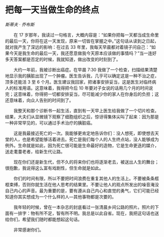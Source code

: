 # 把每一天当做生命的终点

*斯蒂夫 · 乔布斯*

　　在 17 岁那年，我读过一句格言，大概内容是：“如果你把每一天都当成生命里的最后一天，你将在这一天发现，原来一切皆在掌握之中。”这句话从读到之日起，就对我产生了深远的影响：在过去 33 年里，我每天早晨都对着镜子问自己：“如果今天是我生命的最后一天，我还愿意做我今天原本应该做的事情吗？”当一连好多天答案都是否定的时候，我就知道，做出改变的时刻到了。

　　大约一年前，我被诊断出癌症。在早晨 7:30 我做了一个检查，扫描结果清楚地显示我的胰脏出现了一个肿瘤。医生告诉我，几乎可以确定这是一种不治之症，顶多还能活 3 至 6 个月。医生建议我回家，把诸事安排妥当，这是医生对临终病人的标准用语。这意味着，我得把今后 10 年要对子女说的话用几个月的时间说完；这意味着，你得把一切都安排妥当，尽可能减少你的家人在你身后的负担；这还意味着，向众人告别的时间到了。

　　我整天和那个诊断书一起生活，直到有一天早上医生给我做了一个切片检查。结果，大夫们从显微镜下观察了细胞组织之后，惊讶得集体尖叫了起来：因为那是一种非常罕见的，可以通过手术治疗的胰脏癌。

　　这是我最接近死亡的一次。我能够更肯定地告诉你们：没人想死，即使想去天堂的人，也是希望能够活着进去。死亡是我们每个人的人生终点站，没人能够成为例外。生命就是如此，因为死亡很可能是生命最好的造物，它是生命更迭的媒介，送走耄耋老者，给新生代让路。

　　现在你们还是新生代，但不久的将来你们也将逐渐老去，被送出人生的舞台；很抱歉，我说得这么富有戏剧性，但生命就是如此。

　　你们的时间有限，所以不要把时间浪费在重复其他人的生活上。不要被条条框框束缚，否则你就生活在他人思考的结果里。不要让他人的观点所发出的噪音淹没自己内心的声音。最为重要的是，要有遵从自己内心和直觉的勇气，它们可能已经知道你其实想成为一个什么样的人—其他事物都是次要的。

　　我年轻的时候，曾在一本杂志的封底看过一张清晨乡间公路的照片。照片的下面有一排字：物有所不足，智有所不明。我总是以此自省。现在，我把这句话也送给你们，希望我们随时都能想起这句话。

　　非常感谢你们。